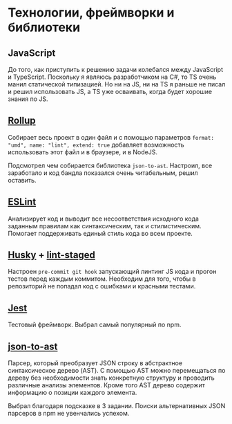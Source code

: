 # Технологии, фреймворки и библиотеки

## JavaScript

До того, как приступить к решению задачи колебался между JavaScript и TypeScript.
Поскольку я являюсь разработчиком на C#, то TS очень манил статической типизацией.
Но ни на JS, ни на TS я раньше не писал и решил использовать JS, а TS уже осваивать, когда будет хорошие знания по JS.

## [Rollup](https://github.com/rollup/rollup)

Собирает весь проект в один файл и с помощью параметров
`format: "umd", name: "lint", extend: true` добавляет возможность использовать
этот файл и в браузере, и в NodeJS.

Подсмотрел чем собирается библиотека `json-to-ast`.
Настроил, все заработало и код бандла показался очень читабельным, решил оставить.

## [ESLint](https://github.com/eslint/eslint)

Анализирует код и выводит все несоответствия исходного кода заданным правилам
как синтаксическим, так и стилистическим. Помогает поддерживать единый стиль кода во всем проекте.

## [Husky](https://github.com/typicode/husky) + [lint-staged](https://github.com/okonet/lint-staged)

Настроен `pre-commit git hook` запускающий линтинг JS кода и прогон тестов перед каждым коммитом.
Необходим для того, чтобы в репозиторий не попадал код с ошибками и красными тестами.

## [Jest](https://github.com/facebook/jest)

Тестовый фреймворк. Выбрал самый популярный по npm.

## [json-to-ast](https://github.com/vtrushin/json-to-ast)

Парсер, который преобразует JSON строку в абстрактное синтаксическое дерево (AST).
С помощью AST можно перемещаться по дереву без необходимости знать конкретную структуру и проводить различные анализы элементов.
Кроме того AST дерево содержит информацию о позиции каждого элемента.

Выбрал благодаря подсказке в 3 задании. Поиски альтернативных JSON парсеров в npm не увенчались успехом.

